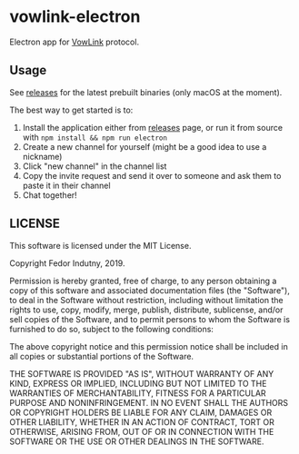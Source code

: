 # vowlink-electron

Electron app for [VowLink][] protocol.

## Usage

See [releases][] for the latest prebuilt binaries (only macOS at the moment).

The best way to get started is to:
1. Install the application either from [releases][] page, or run it from source
with `npm install && npm run electron`
2. Create a new channel for yourself (might be a good idea to use a nickname)
4. Click "new channel" in the channel list
5. Copy the invite request and send it over to someone and ask them to
   paste it in their channel
6. Chat together!

## LICENSE

This software is licensed under the MIT License.

Copyright Fedor Indutny, 2019.

Permission is hereby granted, free of charge, to any person obtaining a
copy of this software and associated documentation files (the
"Software"), to deal in the Software without restriction, including
without limitation the rights to use, copy, modify, merge, publish,
distribute, sublicense, and/or sell copies of the Software, and to permit
persons to whom the Software is furnished to do so, subject to the
following conditions:

The above copyright notice and this permission notice shall be included
in all copies or substantial portions of the Software.

THE SOFTWARE IS PROVIDED "AS IS", WITHOUT WARRANTY OF ANY KIND, EXPRESS
OR IMPLIED, INCLUDING BUT NOT LIMITED TO THE WARRANTIES OF
MERCHANTABILITY, FITNESS FOR A PARTICULAR PURPOSE AND NONINFRINGEMENT. IN
NO EVENT SHALL THE AUTHORS OR COPYRIGHT HOLDERS BE LIABLE FOR ANY CLAIM,
DAMAGES OR OTHER LIABILITY, WHETHER IN AN ACTION OF CONTRACT, TORT OR
OTHERWISE, ARISING FROM, OUT OF OR IN CONNECTION WITH THE SOFTWARE OR THE
USE OR OTHER DEALINGS IN THE SOFTWARE.

[VowLink]: https://github.com/vowlink/vowlink-protocol
[releases]: https://github.com/vowlink/vowlink-electron/releases
